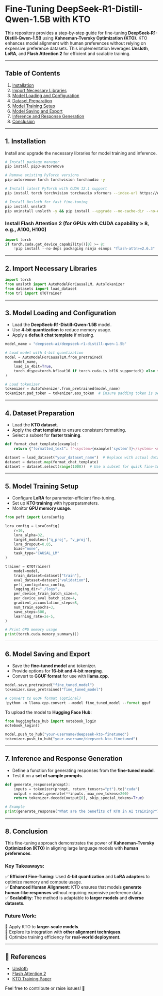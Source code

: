 # Fine-Tuning DeepSeek-R1-Distill-Qwen-1.5B with KTO  

This repository provides a step-by-step guide for fine-tuning **DeepSeek-R1-Distill-Qwen-1.5B** using **Kahneman-Tversky Optimization (KTO)**. KTO enhances model alignment with human preferences without relying on expensive preference datasets. This implementation leverages **Unsloth**, **LoRA**, and **Flash Attention 2** for efficient and scalable training.

---

## **Table of Contents**  
1. [Installation](#installation)  
2. [Import Necessary Libraries](#import-necessary-libraries)  
3. [Model Loading and Configuration](#model-loading-and-configuration)  
4. [Dataset Preparation](#dataset-preparation)  
5. [Model Training Setup](#model-training-setup)  
6. [Model Saving and Export](#model-saving-and-export)  
7. [Inference and Response Generation](#inference-and-response-generation)  
8. [Conclusion](#conclusion)  

---

## **1. Installation**  

Install and upgrade the necessary libraries for model training and inference.  

```bash
# Install package manager
pip install pip3-autoremove  

# Remove existing PyTorch versions
pip-autoremove torch torchvision torchaudio -y  

# Install latest PyTorch with CUDA 12.1 support
pip install torch torchvision torchaudio xformers --index-url https://download.pytorch.org/whl/cu121  

# Install Unsloth for fast fine-tuning
pip install unsloth  
pip uninstall unsloth -y && pip install --upgrade --no-cache-dir --no-deps git+https://github.com/unslothai/unsloth.git  
```

### **Install Flash Attention 2** (for GPUs with CUDA capability **≥ 8**, e.g., A100, H100)
```python
import torch
if torch.cuda.get_device_capability()[0] >= 8:
    !pip install --no-deps packaging ninja einops "flash-attn>=2.6.3"
```

---

## **2. Import Necessary Libraries**  

```python
import torch
from unsloth import AutoModelForCausalLM, AutoTokenizer
from datasets import load_dataset
from trl import KTOTrainer
```

---

## **3. Model Loading and Configuration**  

- Load the **DeepSeek-R1-Distill-Qwen-1.5B** model.  
- Use **4-bit quantization** to reduce memory usage.  
- Apply a **default chat template** if missing.

```python
model_name = "deepseek-ai/deepseek-r1-distill-qwen-1.5b"

# Load model with 4-bit quantization
model = AutoModelForCausalLM.from_pretrained(
    model_name,
    load_in_4bit=True,
    torch_dtype=torch.bfloat16 if torch.cuda.is_bf16_supported() else torch.float16
)

# Load tokenizer
tokenizer = AutoTokenizer.from_pretrained(model_name)
tokenizer.pad_token = tokenizer.eos_token  # Ensure padding token is set
```

---

## **4. Dataset Preparation**  

- Load the **KTO dataset**.  
- Apply the **chat template** to ensure consistent formatting.  
- Select a subset for **faster training**.  

```python
def format_chat_template(example):
    return {"formatted_text": f"<system>{example['system']}</system> <user>{example['user']}</user> <assistant>{example['assistant']}</assistant>"}

dataset = load_dataset("your_dataset_name")  # Replace with actual dataset
dataset = dataset.map(format_chat_template)
dataset = dataset.select(range(1000))  # Use a subset for quick fine-tuning
```

---

## **5. Model Training Setup**  

- Configure **LoRA** for parameter-efficient fine-tuning.  
- Set up **KTO training** with hyperparameters.  
- Monitor **GPU memory usage**.  

```python
from peft import LoraConfig

lora_config = LoraConfig(
    r=16,
    lora_alpha=32,
    target_modules=["q_proj", "v_proj"],
    lora_dropout=0.05,
    bias="none",
    task_type="CAUSAL_LM"
)

trainer = KTOTrainer(
    model=model,
    train_dataset=dataset["train"],
    eval_dataset=dataset["validation"],
    peft_config=lora_config,
    logging_dir="./logs",
    per_device_train_batch_size=4,
    per_device_eval_batch_size=4,
    gradient_accumulation_steps=8,
    num_train_epochs=3,
    save_steps=500,
    learning_rate=2e-5,
)

# Print GPU memory usage
print(torch.cuda.memory_summary())
```

---

## **6. Model Saving and Export**  

- Save the **fine-tuned model** and tokenizer.  
- Provide options for **16-bit and 4-bit merging**.  
- Convert to **GGUF format** for use with **llama.cpp**.  

```python
model.save_pretrained("fine_tuned_model")
tokenizer.save_pretrained("fine_tuned_model")

# Convert to GGUF format (optional)
!python -m llama.cpp.convert --model fine_tuned_model --format gguf
```

To upload the model to **Hugging Face Hub**:  
```python
from huggingface_hub import notebook_login
notebook_login()

model.push_to_hub("your-username/deepseek-kto-finetuned")
tokenizer.push_to_hub("your-username/deepseek-kto-finetuned")
```

---

## **7. Inference and Response Generation**  

- Define a function for generating responses from the **fine-tuned model**.  
- Test it on a **set of sample prompts**.  

```python
def generate_response(prompt):
    inputs = tokenizer(prompt, return_tensors="pt").to("cuda")
    output = model.generate(**inputs, max_new_tokens=200)
    return tokenizer.decode(output[0], skip_special_tokens=True)

# Example
print(generate_response("What are the benefits of KTO in AI training?"))
```

---

## **8. Conclusion**  

This fine-tuning approach demonstrates the power of **Kahneman-Tversky Optimization (KTO)** in aligning large language models with **human preferences**.  

### **Key Takeaways:**  
✅ **Efficient Fine-Tuning**: Used **4-bit quantization** and **LoRA adapters** to optimize memory and compute usage.  
✅ **Enhanced Human Alignment**: KTO ensures that models **generate human-like responses** without requiring expensive preference data.  
✅ **Scalability**: The method is adaptable to **larger models** and **diverse datasets**.  

### **Future Work:**  
🚀 Apply KTO to **larger-scale models**.  
🚀 Explore its integration with **other alignment techniques**.  
🚀 Optimize training efficiency for **real-world deployment**.  

---

## **🔗 References**  
- [Unsloth](https://github.com/unslothai/unsloth)  
- [Flash Attention 2](https://github.com/Dao-AILab/flash-attention)  
- [KTO Training Paper](https://arxiv.org/abs/2402.09957)  

Feel free to contribute or raise issues! 🚀
